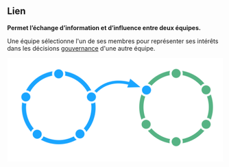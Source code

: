 ## Lien

**Permet l’échange d’information et d’influence entre deux équipes.**

Une équipe sélectionne l'un de ses membres pour représenter ses intérêts dans les décisions [gouvernance](glossary:governance) d'une autre équipe.

![Un cercle lié à un autre cercle](img/structural-patterns/link.png)
